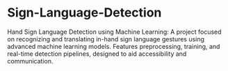 # Sign-Language-Detection
Hand Sign Language Detection using Machine Learning: A project focused on recognizing and translating in-hand sign language gestures using advanced machine learning models. Features preprocessing, training, and real-time detection pipelines, designed to aid accessibility and communication.
